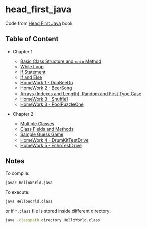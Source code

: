 # head_first_java

Code from [Head First Java](https://www.amazon.com/Head-First-Java-Kathy-Sierra/dp/0596009208) book

## Table of Content

- Chapter 1
  - [Basic Class Structure and `main` Method](chapter1/MyFirstApp.java)
  - [While Loop](chapter1/WhileExample.java)
  - [If Statement](chapter1/IfTest.java)
  - [If and Else](chapter1/IfTest2.java)
  - [HomeWork 1 - DooBeeDo](chapter1/DooBee.java)
  - [HomeWork 2 - BeerSong](chapter1/BeerSong.java)
  - [Arrays (Indexes and Length), Random and First Type Case](chapter1/PhraseOMatic.java)
  - [HomeWork 3 - Shuffle1](chapter1/Shuffle1.java)
  - [HomeWork 3 - PoolPuzzleOne](chapter1/PoolPuzzleOne.java)

- Chapter 2
  - [Multiple Classes](chapter2/DogTestDrive.java)
  - [Class Fields and Methods](chapter2/MovieTestDrive.java)
  - [Sample Guess Game](chapter2/GameLauncher.java)
  - [HomeWork 4 - DrumKitTestDrive](chapter2/DrumKitTestDrive.java)
  - [HomeWork 5 - EchoTestDrive](chapter2/EchoTestDrive.java)

## Notes

To compile:

```bash
javac HelloWorld.java
```

To execute:

```bash
java HelloWorld.class
```

or if `*.class` file is stored inside different directory:

```bash
java -classpath directory HelloWorld.class
```
